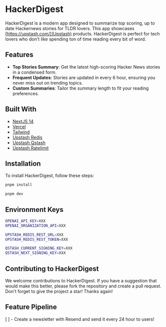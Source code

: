 # HackerDigest

HackerDigest is a modern app designed to summarize top scoring, up to date Hackernews stories for TLDR lovers. This app showcases [https://upstash.com/](Upstash) products. HackerDigest is perfect for tech lovers who don't like spending ton of time reading every bit of word.

## Features

- **Top Stories Summary**: Get the latest high-scoring Hacker News stories in a condensed form.
- **Frequent Updates**: Stories are updated in every 6 hour, ensuring you never miss out on trending topics.
- **Custom Summaries**: Tailor the summary length to fit your reading preferences.

## Built With

- [NextJS 14](https://nextjs.org/)
- [Vercel](https://vercel.com)
- [Tailwind](https://tailwindcss.com/)
- [Upstash Redis](https://github.com/upstash/upstash-redis)
- [Upstash Qstash](https://github.com/upstash/sdk-qstash-ts)
- [Upstash Ratelimit](https://github.com/upstash/ratelimit)

## Installation

To install HackerDigest, follow these steps:

```bash
pnpm install

pnpm dev
```

## Environment Keys

```bash
OPENAI_API_KEY=XXX
OPENAI_ORGANIZATION_API=XXX

UPSTASH_REDIS_REST_URL=XXX
UPSTASH_REDIS_REST_TOKEN=XXX

QSTASH_CURRENT_SIGNING_KEY=XXX
QSTASH_NEXT_SIGNING_KEY=XXX
```


## Contributing to HackerDigest

We welcome contributions to HackerDigest. If you have a suggestion that would make this better, please fork the repository and create a pull request. Don't forget to give the project a star! Thanks again!


## Feature Pipeline

[ ] - Create a newsletter with Resend and send it every 24 hour to users!